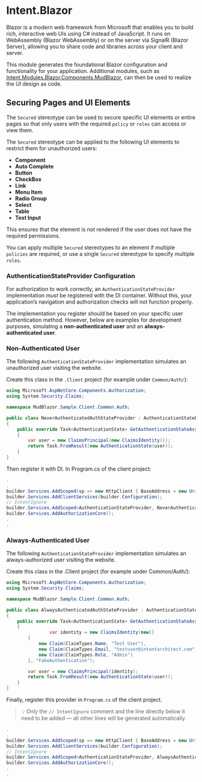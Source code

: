 ﻿# Intent.Blazor

Blazor is a modern web framework from Microsoft that enables you to build rich, interactive web UIs using C# instead of JavaScript. It runs on WebAssembly (Blazor WebAssembly) or on the server via SignalR (Blazor Server), allowing you to share code and libraries across your client and server.

This module generates the foundational Blazor configuration and functionality for your application. Additional modules, such as [Intent.Modules.Blazor.Components.MudBlazor](https://docs.intentarchitect.com/articles/modules-dotnet/intent-blazor-components-mudblazor/intent-blazor-components-mudblazor.html), can then be used to realize the UI design as code.

## Securing Pages and UI Elements

The `Secured` stereotype can be used to secure specific UI elements or entire pages so that only users with the required `policy` or `roles` can access or view them.

The `Secured` stereotype can be applied to the following UI elements to restrict them for unauthorized users:

- **Component**
- **Auto Complete**
- **Button**
- **CheckBox**
- **Link**
- **Menu Item**
- **Radio Group**
- **Select**
- **Table**
- **Text Input**

This ensures that the element is not rendered if the user does not have the required permissions.

You can apply multiple `Secured` stereotypes to an element if multiple `policies` are required, or use a single `Secured` stereotype to specify multiple `roles`.

### AuthenticationStateProvider Configuration

For authorization to work correctly, an `AuthenticationStateProvider` implementation *must* be registered with the DI container. Without this, your application’s navigation and authorization checks will not function properly.

The implementation you register should be based on your specific user authentication method. However, below are examples for development purposes, simulating a **non-authenticated user** and an **always-authenticated user**.

### Non-Authenticated User

The following `AuthenticationStateProvider` implementation simulates an unauthorized user visiting the website.

Create this class in the `.Client` project (for example under `Common/Auth/`):

``` csharp
using Microsoft.AspNetCore.Components.Authorization;
using System.Security.Claims;

namespace MudBlazor.Sample.Client.Common.Auth;

public class NeverAuthenticatedAuthStateProvider : AuthenticationStateProvider
{
    public override Task<AuthenticationState> GetAuthenticationStateAsync()
    {
        var user = new ClaimsPrincipal(new ClaimsIdentity());
        return Task.FromResult(new AuthenticationState(user));
    }
}
```

Then register it with DI. In Program.cs of the client project:

``` csharp
.
.
builder.Services.AddScoped(sp => new HttpClient { BaseAddress = new Uri(builder.HostEnvironment.BaseAddress) });
builder.Services.AddClientServices(builder.Configuration);
// IntentIgnore
builder.Services.AddScoped<AuthenticationStateProvider, NeverAuthenticatedAuthStateProvider>();
builder.Services.AddAuthorizationCore();
.
.
```

### Always-Authenticated User

The following `AuthenticationStateProvider` implementation simulates an always-authorized user visiting the website.

Create this class in the .Client project (for example under Common/Auth/):

``` csharp
using Microsoft.AspNetCore.Components.Authorization;
using System.Security.Claims;

namespace MudBlazor.Sample.Client.Common.Auth;

public class AlwaysAuthenticatedAuthStateProvider : AuthenticationStateProvider
{
    public override Task<AuthenticationState> GetAuthenticationStateAsync()
    {
                var identity = new ClaimsIdentity(new[]
        {
            new Claim(ClaimTypes.Name, "Test User"),
            new Claim(ClaimTypes.Email, "testuser@intentarchitect.com"),
            new Claim(ClaimTypes.Role, "Admin")
        }, "FakeAuthentication");

        var user = new ClaimsPrincipal(identity);
        return Task.FromResult(new AuthenticationState(user));
    }
}
```

Finally, register this provider in `Program.cs` of the client project.

> 💡 Only the `// IntentIgnore` comment and the line directly below it need to be added — all other lines will be generated automatically.

``` csharp
.
.
builder.Services.AddScoped(sp => new HttpClient { BaseAddress = new Uri(builder.HostEnvironment.BaseAddress) });
builder.Services.AddClientServices(builder.Configuration);
// IntentIgnore
builder.Services.AddScoped<AuthenticationStateProvider, AlwaysAuthenticatedAuthStateProvider>();
builder.Services.AddAuthorizationCore();
.
.
```
